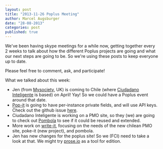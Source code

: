 ```yaml
---
layout: post
title: "2013-11-26 Poplus Meeting"
author: Marcel Augsburger
date: "28-08-2013"
categories: post
published: true
---
```


We've been having skype meetings for a while now, getting together every 2 weeks to talk about how the different Poplus projects are going and what our next steps are going to be. So we're using these posts to keep everyone up to date.

Please feel free to comment, ask, and participate!

What we talked about this week:

+ Jen (from [Mysociety][mysociety], UK) is coming to Chile (where [Ciudadano Inteligente][fci] is based) on April! Yay! So we could have a Poplus event around that date.
+ [Pop-it][pop-it] is going to have per-instance private fields, and will use API keys. Check out the github issue [here][issue].
+ Ciudadano Inteligente is working on a PMO site, so they (we) are going to check out [Pombola][pombola] to see if it could be reused and extended.
+ More work on [write-it][write-it], focusing on the needs of the new chilean PMO site, poke-it (new project), and pombola.
+ Jen has new changes for the poplus site! So we (FCI) need to take a look at that. We might try [prose.io](http://prose.io) as a tool for edition.

[mysociety]: http://mysociety.org
[pombola]: https://github.com/mysociety/pombola
[fci]: http://ciudadanointeligente.org
[write-it]: http://poplus.org/posts/writeit/
[pop-it]: http://poplus.org/posts/popit/
[issue]: https://github.com/mysociety/popit/issues/256#issuecomment-29220540